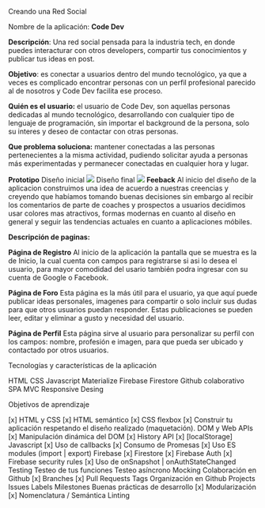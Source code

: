 Creando una Red Social

Nombre de la aplicación: **Code Dev**

**Descripción**: Una red social pensada para la industria tech, en donde  puedes interacturar con otros developers, compartir tus conocimientos y publicar tus ideas en post.

**Objetivo**: es conectar a usuarios dentro del mundo tecnológico, ya que a veces es complicado encontrar personas con un perfil profesional parecido al de  nosotros y Code Dev facilita ese proceso.

**Quién es el usuario:** el usuario de Code Dev, son aquellas personas dedicadas al mundo tecnológico, desarrollando con cualquier tipo de lenguaje de programación, sin importar el background de la persona, solo su interes y deseo de contactar con otras personas.

**Que problema soluciona:** mantener conectadas a las personas pertenecientes a la misma actividad, pudiendo solicitar ayuda a personas más experimentadas y permanecer conectadas en cualquier hora y lugar.

**Prototipo**
Diseño inicial
<img src ="images/prototipo inicial.jpg">
Diseño final
<img src ="images/prototipo actual.jpg">
**Feeback**
Al inicio del diseño de la aplicacion construimos una idea de acuerdo a nuestras creencias y creyendo que habíamos tomando buenas decisiones sin embargo al recibir los comentarios de parte de coaches y prospectos a usuarios decidimos usar colores mas  atractivos,  formas modernas en cuanto al diseño en general y  seguir las tendencias actuales en cuanto a aplicaciones móbiles.

**Descripción de paginas:**

**Página de Registro**
Al inicio de la aplicación la pantalla que se muestra es la de Inicio, la cual cuenta con campos para registrarse si asi lo desea el usuario, para mayor comodidad del usario también podra ingresar con su cuenta de Google o Facebook.

**Página de Foro**
Esta página es la más útil para el usuario, ya que aquí puede publicar ideas personales, imagenes para compartir o solo incluir sus dudas para que otros usuarios puedan responder. Estas publicaciones se pueden leer, editar y eliminar a gusto y necesidad del usuario.

**Página de Perfil**
Esta página sirve al usuario para personalizar su perfil con los campos: nombre, profesión e imagen, para que pueda ser ubicado y contactado por otros usuarios.

Tecnologías y características de la aplicación

HTML
CSS
Javascript
Materialize
Firebase
Firestore
Github colaborativo
SPA
MVC
Responsive Desing


Objetivos de aprendizaje


[x] HTML y CSS
[x] HTML semántico
[x] CSS flexbox
[x] Construir tu aplicación respetando el diseño realizado (maquetación).
DOM y Web APIs
[x] Manipulación dinámica del DOM
[x] History API
[x] [localStorage]
Javascript
[x] Uso de callbacks
[x] Consumo de Promesas
[x] Uso ES modules (import | export)
Firebase
[x] Firestore
[x] Firebase Auth
[x] Firebase security rules
[x] Uso de onSnapshot | onAuthStateChanged
Testing
 Testeo de tus funciones
 Testeo asíncrono
 Mocking
Colaboración en Github
[x] Branches
[x] Pull Requests
 Tags
Organización en Github
 Projects
 Issues
 Labels
 Milestones
Buenas prácticas de desarrollo
 [x] Modularización
 [x] Nomenclatura / Semántica
 Linting
